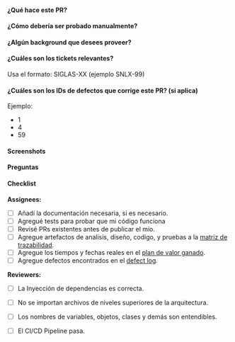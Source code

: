 #### ¿Qué hace este PR?

#### ¿Cómo debería ser probado manualmente?

#### ¿Algún background que desees proveer? 

#### ¿Cuáles son los tickets relevantes? 
Usa el formato: SIGLAS-XX (ejemplo SNLX-99)

#### ¿Cuáles son los IDs de defectos que corrige este PR? (si aplica)
Ejemplo:
 - 1
 - 4
 - 59

#### Screenshots

#### Preguntas

#### Checklist

**Assignees:**
- [ ] Añadí la documentación necesaria, si es necesario.
- [ ] Agregué tests para probar que mi código funciona
- [ ] Revisé PRs existentes antes de publicar el mío.
- [ ] Agregue artefactos de analisis, diseño, codigo, y pruebas a la [matriz de trazabilidad](https://docs.google.com/spreadsheets/d/1d1Xoovni1NMP6kdRcVcF63uMi7vCh7L5i_9vEs-EmSg/edit?usp=sharing).
- [ ] Agregue los tiempos y fechas reales en el [plan de valor ganado](https://docs.google.com/spreadsheets/d/1MVEE5b19y5CxzQJxFSf31RyKIn8mhyHfYt4_y15_M5A/edit?usp=sharing).
- [ ] Agregue defectos encontrados en el [defect log](https://docs.google.com/spreadsheets/d/1MVEE5b19y5CxzQJxFSf31RyKIn8mhyHfYt4_y15_M5A/edit?usp=sharing).

**Reviewers:**
- [ ] La Inyección de dependencias es correcta.
- [ ] No se importan archivos de niveles superiores de la arquitectura. 
- [ ] Los nombres de variables, objetos, clases y demás son entendibles. 
- [ ] El CI/CD Pipeline pasa.
 
